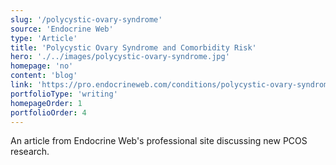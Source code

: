 ```yaml
---
slug: '/polycystic-ovary-syndrome'
source: 'Endocrine Web'
type: 'Article'
title: 'Polycystic Ovary Syndrome and Comorbidity Risk'
hero: './../images/polycystic-ovary-syndrome.jpg'
homepage: 'no'
content: 'blog'
link: 'https://pro.endocrineweb.com/conditions/polycystic-ovary-syndrome/polycystic-ovary-syndrome-and-comorbidity-risk'
portfolioType: 'writing'
homepageOrder: 1
portfolioOrder: 4
---
```


An article from Endocrine Web's professional site discussing new PCOS research.
